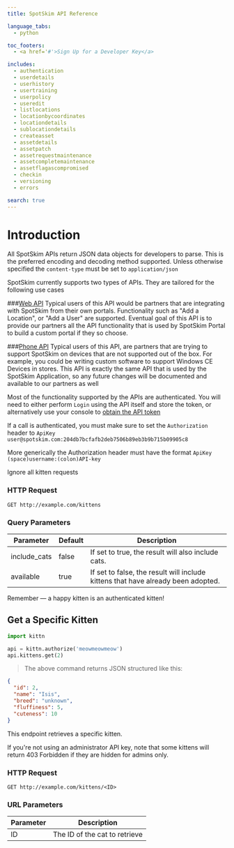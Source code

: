 ```yaml
---
title: SpotSkim API Reference

language_tabs:
  - python

toc_footers:
  - <a href='#'>Sign Up for a Developer Key</a>

includes:
  - authentication
  - userdetails
  - userhistory
  - usertraining
  - userpolicy
  - useredit
  - listlocations
  - locationbycoordinates
  - locationdetails
  - sublocationdetails
  - createasset
  - assetdetails
  - assetpatch
  - assetrequestmaintenance
  - assetcompletemaintenance
  - assetflagascompromised
  - checkin
  - versioning
  - errors

search: true
---
```

# Introduction
All SpotSkim APIs return JSON data objects for developers to parse. This is the preferred encoding and decoding method supported. Unless otherwise specified the `content-type` must be set to `application/json`

SpotSkim currently supports two types of APIs. They are tailored for the following use cases

###[Web API](#web-api)
Typical users of this API would be partners that are integrating with SpotSkim from their own portals. Functionality such as "Add a Location", or "Add a User" are supported. Eventual goal of this API is to provide our partners all the API functionality that is used by SpotSkim Portal to build a custom portal if they so choose.  

###[Phone API](#phone-api)
Typical users of this API, are partners that are trying to support SpotSkim on devices that are not supported out of the box. For example, you could be writing custom software to support Windows CE Devices in stores. 
This API is exactly the same API that is used by the SpotSkim Application, so any future changes will be documented and available to our partners as well

Most of the functionality supported by the APIs are authenticated. You will need to either perform `Login` using the API itself and store the token, or alternatively use your console to [obtain the API token](#obtaining-tokens)

If a call is authenticated, you must make sure to set the `Authorization` header to `ApiKey user@spotskim.com:204db7bcfafb2deb7506b89eb3b9b715b09905c8`

More generically the Authorization header must have the format 
`ApiKey (space)username:(colon)API-key`

<aside class="success">
  Ignore all kitten requests
</aside>

### HTTP Request

`GET http://example.com/kittens`

### Query Parameters

Parameter | Default | Description
--------- | ------- | -----------
include_cats | false | If set to true, the result will also include cats.
available | true | If set to false, the result will include kittens that have already been adopted.

<aside class="success">
Remember — a happy kitten is an authenticated kitten!
</aside>

## Get a Specific Kitten

```python
import kittn

api = kittn.authorize('meowmeowmeow')
api.kittens.get(2)
```

> The above command returns JSON structured like this:

```json
{
  "id": 2,
  "name": "Isis",
  "breed": "unknown",
  "fluffiness": 5,
  "cuteness": 10
}
```

This endpoint retrieves a specific kitten.

<aside class="warning">If you're not using an administrator API key, note that some kittens will return 403 Forbidden if they are hidden for admins only.</aside>

### HTTP Request

`GET http://example.com/kittens/<ID>`

### URL Parameters

Parameter | Description
--------- | -----------
ID | The ID of the cat to retrieve

